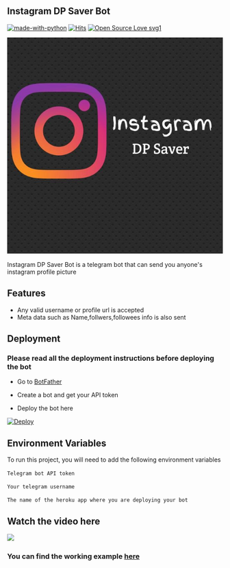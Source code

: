 ## Instagram DP Saver Bot

[![made-with-python](https://img.shields.io/badge/Made%20with-Python-1f425f.svg)](https://www.python.org/) [![Hits](https://hits.seeyoufarm.com/api/count/incr/badge.svg?url=https%3A%2F%2Fgithub.com%2Fanishgowda21%2FInstagram_DP_Saver_Bot&count_bg=%237268DF&title_bg=%23555555&icon=instagram.svg&icon_color=%23E7E7E7&title=hits&edge_flat=false)](https://hits.seeyoufarm.com) [![Open Source Love svg1](https://badges.frapsoft.com/os/v1/open-source.svg?v=103)](https://github.com/ellerbrock/open-source-badges/)

![Logo](https://github.com/phantom2152/picsforpros/raw/main/photo_2021-08-29_20-24-02.jpg)

Instagram DP Saver Bot is a telegram bot that can send you anyone's instagram profile picture

## Features

- Any valid username or profile url is accepted
- Meta data such as Name,follwers,followees info is also sent

## Deployment

### Please read all the deployment instructions before deploying the bot

- Go to [BotFather](https://telegram.dog/BotFather)

- Create a bot and get your API token

- Deploy the bot here

[![Deploy](https://www.herokucdn.com/deploy/button.svg)](https://dashboard.heroku.com/new?template=https://github.com/Albinbluz/Instagram_DP_Saver_Bot)

## Environment Variables

To run this project, you will need to add the following environment variables

`Telegram bot API token`

`Your telegram username`

`The name of the heroku app where you are deploying your bot`

## Watch the video here

<a href = "https://youtu.be/lLRP9j_VizM"><img src="https://raw.githubusercontent.com/anishgowda21/SVG_for_README/main/youtube-minimal-icon-1.svg" width="100px"></a>

### You can find the working example [here](https://telegram.dog/insta_dp_saver_bot)

